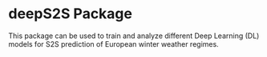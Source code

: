# deepS2S Package

This package can be used to train and analyze different Deep Learning (DL) models for S2S prediction of European winter weather regimes.